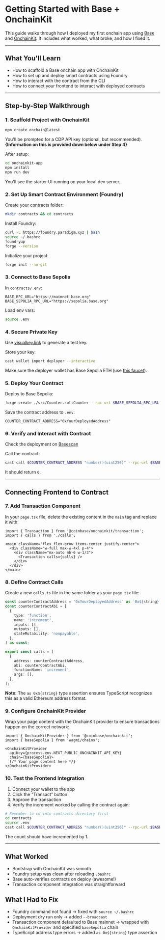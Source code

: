 # Getting Started with Base + OnchainKit

This guide walks through how I deployed my first onchain app using [Base](https://www.base.org/) and [OnchainKit](https://docs.base.org/get-started/build-app). It includes what worked, what broke, and how I fixed it.

---

## What You'll Learn

- How to scaffold a Base onchain app with OnchainKit
- How to set up and deploy smart contracts using Foundry
- How to interact with the contract from the CLI
- How to connect your frontend to interact with deployed contracts

---

## Step-by-Step Walkthrough

### 1. Scaffold Project with OnchainKit

```bash
npm create onchain@latest
```

You'll be prompted for a CDP API key (optional, but recommended).
**{Information on this is provided down below under Step 4}**

After setup:

```bash
cd onchainkit-app
npm install
npm run dev
```

You'll see the starter UI running on your local dev server.

### 2. Set Up Smart Contract Environment (Foundry)

Create your contracts folder:

```bash
mkdir contracts && cd contracts
```

Install Foundry:

```bash
curl -L https://foundry.paradigm.xyz | bash
source ~/.bashrc
foundryup
forge --version
```

Initialize your project:

```bash
forge init --no-git
```

### 3. Connect to Base Sepolia

In `contracts/.env`:

```env
BASE_RPC_URL="https://mainnet.base.org"
BASE_SEPOLIA_RPC_URL="https://sepolia.base.org"
```

Load env vars:

```bash
source .env
```

### 4. Secure Private Key

Use [visualkey.link](https://visualkey.link) to generate a test key.

Store your key:

```bash
cast wallet import deployer --interactive
```

Make sure the deployer wallet has Base Sepolia ETH (use [this faucet](https://portal.cdp.coinbase.com/products/faucet)).

### 5. Deploy Your Contract

Deploy to Base Sepolia:

```bash
forge create ./src/Counter.sol:Counter --rpc-url $BASE_SEPOLIA_RPC_URL --account deployer --broadcast
```

Save the contract address to `.env`:

```env
COUNTER_CONTRACT_ADDRESS="0xYourDeployedAddress"
```

### 6. Verify and Interact with Contract

Check the deployment on [Basescan](https://sepolia.basescan.org/)

Call the contract:

```bash
cast call $COUNTER_CONTRACT_ADDRESS "number()(uint256)" --rpc-url $BASE_SEPOLIA_RPC_URL
```

It should return `0`.

---

## Connecting Frontend to Contract

### 7. Add Transaction Component

In your `page.tsx` file, delete the existing content in the `main` tag and replace it with:

```tsx
import { Transaction } from '@coinbase/onchainkit/transaction';
import { calls } from './calls';

<main className="flex flex-grow items-center justify-center">
  <div className="w-full max-w-4xl p-4">
    <div className="mx-auto mb-6 w-1/3">
      <Transaction calls={calls} />
    </div>
  </div>
</main>
```

### 8. Define Contract Calls

Create a new `calls.ts` file in the same folder as your `page.tsx` file:

```ts
const counterContractAddress = '0xYourDeployedAddress' as `0x${string}`;
const counterContractAbi = [
  {
    type: 'function',
    name: 'increment',
    inputs: [],
    outputs: [],
    stateMutability: 'nonpayable',
  },
] as const;

export const calls = [
  {
    address: counterContractAddress,
    abi: counterContractAbi,
    functionName: 'increment',
    args: [],
  },
];
```

**Note:** The `as 0x${string}` type assertion ensures TypeScript recognizes this as a valid Ethereum address format.

### 9. Configure OnchainKit Provider

Wrap your page content with the OnchainKit provider to ensure transactions happen on the correct network:

```tsx
import { OnchainKitProvider } from '@coinbase/onchainkit';
import { baseSepolia } from 'wagmi/chains';

<OnchainKitProvider
  apiKey={process.env.NEXT_PUBLIC_ONCHAINKIT_API_KEY}
  chain={baseSepolia}>
  {/* Your page content here */}
</OnchainKitProvider>
```

### 10. Test the Frontend Integration

1. Connect your wallet to the app
2. Click the "Transact" button
3. Approve the transaction
4. Verify the increment worked by calling the contract again:

```bash
# Remember to cd into contracts directory first
cd contracts
source .env
cast call $COUNTER_CONTRACT_ADDRESS "number()(uint256)" --rpc-url $BASE_SEPOLIA_RPC_URL
```

The count should have incremented by 1.

---

## What Worked

- Bootstrap with OnchainKit was smooth
- Foundry setup was clean after reloading `.bashrc`
- Base auto-verifies contracts on deploy (awesome!)
- Transaction component integration was straightforward

## What I Had to Fix

- Foundry command not found → fixed with `source ~/.bashrc`
- Deployment dry run only → added `--broadcast`
- Transaction component defaulted to Base mainnet → wrapped with `OnchainKitProvider` and specified `baseSepolia` chain
- TypeScript address type errors → added `as 0x${string}` type assertion